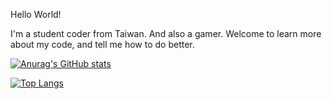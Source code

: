 Hello World!

I'm a student coder from Taiwan. And also a gamer.
Welcome to learn more about my code, and tell me how to do better.

[![Anurag's GitHub stats](https://github-readme-stats.vercel.app/api?username=Luminous-Coder&count_private=true&theme=tokyonight)](https://github.com/anuraghazra/github-readme-stats)

[![Top Langs](https://github-readme-stats.vercel.app/api/top-langs/?username=Luminous-Coder&hide=CMake&theme=tokyonight)](https://github.com/anuraghazra/github-readme-stats)
